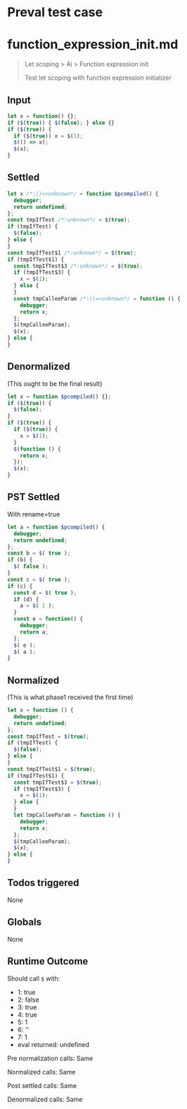 # Preval test case

# function_expression_init.md

> Let scoping > Ai > Function expression init
>
> Test let scoping with function expression initializer

## Input

`````js filename=intro
let x = function() {};
if ($(true)) { $(false); } else {}
if ($(true)) {
  if ($(true)) x = $(1);
  $(() => x);
  $(x);
}
`````


## Settled


`````js filename=intro
let x /*:()=>unknown*/ = function $pcompiled() {
  debugger;
  return undefined;
};
const tmpIfTest /*:unknown*/ = $(true);
if (tmpIfTest) {
  $(false);
} else {
}
const tmpIfTest$1 /*:unknown*/ = $(true);
if (tmpIfTest$1) {
  const tmpIfTest$3 /*:unknown*/ = $(true);
  if (tmpIfTest$3) {
    x = $(1);
  } else {
  }
  const tmpCalleeParam /*:()=>unknown*/ = function () {
    debugger;
    return x;
  };
  $(tmpCalleeParam);
  $(x);
} else {
}
`````


## Denormalized
(This ought to be the final result)

`````js filename=intro
let x = function $pcompiled() {};
if ($(true)) {
  $(false);
}
if ($(true)) {
  if ($(true)) {
    x = $(1);
  }
  $(function () {
    return x;
  });
  $(x);
}
`````


## PST Settled
With rename=true

`````js filename=intro
let a = function $pcompiled() {
  debugger;
  return undefined;
};
const b = $( true );
if (b) {
  $( false );
}
const c = $( true );
if (c) {
  const d = $( true );
  if (d) {
    a = $( 1 );
  }
  const e = function() {
    debugger;
    return a;
  };
  $( e );
  $( a );
}
`````


## Normalized
(This is what phase1 received the first time)

`````js filename=intro
let x = function () {
  debugger;
  return undefined;
};
const tmpIfTest = $(true);
if (tmpIfTest) {
  $(false);
} else {
}
const tmpIfTest$1 = $(true);
if (tmpIfTest$1) {
  const tmpIfTest$3 = $(true);
  if (tmpIfTest$3) {
    x = $(1);
  } else {
  }
  let tmpCalleeParam = function () {
    debugger;
    return x;
  };
  $(tmpCalleeParam);
  $(x);
} else {
}
`````


## Todos triggered


None


## Globals


None


## Runtime Outcome


Should call `$` with:
 - 1: true
 - 2: false
 - 3: true
 - 4: true
 - 5: 1
 - 6: '<function>'
 - 7: 1
 - eval returned: undefined

Pre normalization calls: Same

Normalized calls: Same

Post settled calls: Same

Denormalized calls: Same
